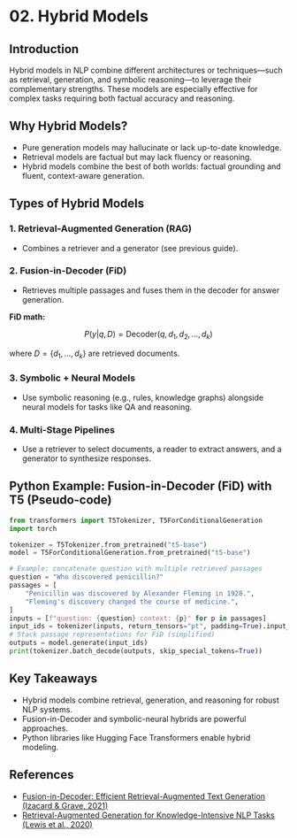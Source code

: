 # 02. Hybrid Models

## Introduction

Hybrid models in NLP combine different architectures or techniques—such as retrieval, generation, and symbolic reasoning—to leverage their complementary strengths. These models are especially effective for complex tasks requiring both factual accuracy and reasoning.

## Why Hybrid Models?

- Pure generation models may hallucinate or lack up-to-date knowledge.
- Retrieval models are factual but may lack fluency or reasoning.
- Hybrid models combine the best of both worlds: factual grounding and fluent, context-aware generation.

## Types of Hybrid Models

### 1. Retrieval-Augmented Generation (RAG)
- Combines a retriever and a generator (see previous guide).

### 2. Fusion-in-Decoder (FiD)
- Retrieves multiple passages and fuses them in the decoder for answer generation.

**FiD math:**

```math
P(y | q, D) = \text{Decoder}(q, d_1, d_2, ..., d_k)
```
where $`D = \{d_1, ..., d_k\}`$ are retrieved documents.

### 3. Symbolic + Neural Models
- Use symbolic reasoning (e.g., rules, knowledge graphs) alongside neural models for tasks like QA and reasoning.

### 4. Multi-Stage Pipelines
- Use a retriever to select documents, a reader to extract answers, and a generator to synthesize responses.

## Python Example: Fusion-in-Decoder (FiD) with T5 (Pseudo-code)

```python
from transformers import T5Tokenizer, T5ForConditionalGeneration
import torch

tokenizer = T5Tokenizer.from_pretrained("t5-base")
model = T5ForConditionalGeneration.from_pretrained("t5-base")

# Example: concatenate question with multiple retrieved passages
question = "Who discovered penicillin?"
passages = [
    "Penicillin was discovered by Alexander Fleming in 1928.",
    "Fleming's discovery changed the course of medicine.",
]
inputs = [f"question: {question} context: {p}" for p in passages]
input_ids = tokenizer(inputs, return_tensors="pt", padding=True).input_ids
# Stack passage representations for FiD (simplified)
outputs = model.generate(input_ids)
print(tokenizer.batch_decode(outputs, skip_special_tokens=True))
```

## Key Takeaways
- Hybrid models combine retrieval, generation, and reasoning for robust NLP systems.
- Fusion-in-Decoder and symbolic-neural hybrids are powerful approaches.
- Python libraries like Hugging Face Transformers enable hybrid modeling.

## References
- [Fusion-in-Decoder: Efficient Retrieval-Augmented Text Generation (Izacard & Grave, 2021)](https://arxiv.org/abs/2007.01282)
- [Retrieval-Augmented Generation for Knowledge-Intensive NLP Tasks (Lewis et al., 2020)](https://arxiv.org/abs/2005.11401) 
